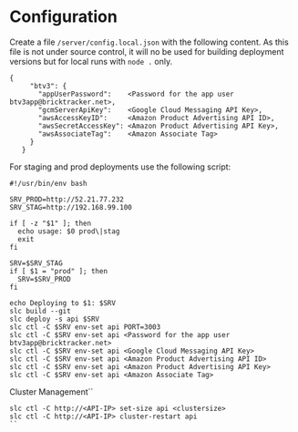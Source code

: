 Configuration
=============

Create a file `/server/config.local.json` with the following content. As this file is not under source control, it will no be used
for building deployment versions but for local runs with `node .` only.

```
{
     "btv3": {
       "appUserPassword":    <Password for the app user btv3app@bricktracker.net>,
       "gcmServerApiKey":    <Google Cloud Messaging API Key>,
       "awsAccessKeyID":     <Amazon Product Advertising API ID>,
       "awsSecretAccessKey": <Amazon Product Advertising API Key>,
       "awsAssociateTag":    <Amazon Associate Tag>
     }
   }
```

For staging and prod deployments use the following script:

```
#!/usr/bin/env bash

SRV_PROD=http://52.21.77.232
SRV_STAG=http://192.168.99.100

if [ -z "$1" ]; then
  echo usage: $0 prod\|stag
  exit
fi

SRV=$SRV_STAG
if [ $1 = "prod" ]; then
  SRV=$SRV_PROD
fi

echo Deploying to $1: $SRV
slc build --git
slc deploy -s api $SRV
slc ctl -C $SRV env-set api PORT=3003
slc ctl -C $SRV env-set api <Password for the app user btv3app@bricktracker.net>
slc ctl -C $SRV env-set api <Google Cloud Messaging API Key>
slc ctl -C $SRV env-set api <Amazon Product Advertising API ID>
slc ctl -C $SRV env-set api <Amazon Product Advertising API Key>
slc ctl -C $SRV env-set api <Amazon Associate Tag>
```

Cluster Management``

```
slc ctl -C http://<API-IP> set-size api <clustersize>
slc ctl -C http://<API-IP> cluster-restart api
``
